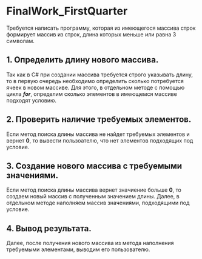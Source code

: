 # FinalWork_FirstQuarter

Требуется написать программу, которая из имеющегося массива строк формирует массив из строк, длина которых меньше или равна 3 символам.

## 1. Определить длину нового массива.

Так как в C# при создании массива требуется строго указывать длину, то в первую очередь необходимо определить сколько потребуется ячеек в новом массиве. Для этого, в отдельном методе с помощью цикла __*for*__, определим сколько элементов в имеющемся массиве подходят условию.

## 2. Проверить наличие требуемых элементов.

Если метод поиска длины массива не найдет требуемых элементов и вернет **0**, то вывести пользоателю, что нет элементов подходящих под условие.

## 3. Создание нового массива с требуемыми значениями.

Если метод поиска длины массива вернет значиение больше **0**, то создаем новый массив с полученным значением длины. Далее, в отдельном методе наполняем массив значениями, подходящими под условие.

## 4. Вывод результата.

Далее, после получения нового массива из метода наполнения требуемыми элементами, выводим его пользователю.